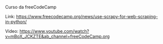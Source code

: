 Curso da freeCodeCamp

Link: https://www.freecodecamp.org/news/use-scrapy-for-web-scraping-in-python/

Video: https://www.youtube.com/watch?v=mBoX_JCKZTE&ab_channel=freeCodeCamp.org